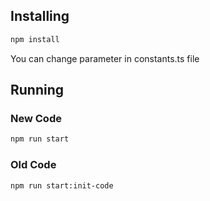 

## Installing
```bash
npm install
```

You can change parameter in constants.ts file 


## Running

### New Code
```bash
npm run start
```


### Old Code
```bash
npm run start:init-code
```

